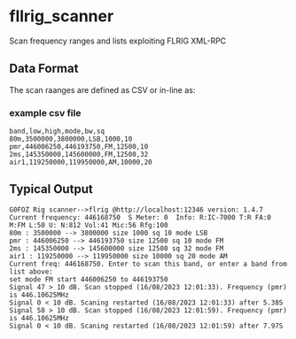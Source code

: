 # fllrig_scanner
Scan frequency ranges and lists exploiting FLRIG XML-RPC


## Data Format
The scan raanges are defined as CSV or in-line as:

### example csv file
```
band,low,high,mode,bw,sq
80m,3500000,3800000,LSB,1000,10
pmr,446006250,446193750,FM,12500,10
2ms,145350000,145600000,FM,12500,32
air1,119250000,119950000,AM,10000,20
```

## Typical Output
```
G0FOZ Rig scanner-->flrig @http://localhost:12346 version: 1.4.7
Current frequency: 446168750  S Meter: 0  Info: R:IC-7000 T:R FA:0 M:FM L:50 U: N:812 Vol:41 Mic:56 Rfg:100 
80m : 3500000 --> 3800000 size 1000 sq 10 mode LSB
pmr : 446006250 --> 446193750 size 12500 sq 10 mode FM
2ms : 145350000 --> 145600000 size 12500 sq 32 mode FM
air1 : 119250000 --> 119950000 size 10000 sq 20 mode AM
Current freq: 446168750. Enter to scan this band, or enter a band from list above: 
set mode FM start 446006250 to 446193750
Signal 47 > 10 dB. Scan stopped (16/08/2023 12:01:33). Frequency (pmr) is 446.10625MHz
Signal 0 < 10 dB. Scaning restarted (16/08/2023 12:01:33) after 5.38S
Signal 58 > 10 dB. Scan stopped (16/08/2023 12:01:59). Frequency (pmr) is 446.10625MHz
Signal 0 < 10 dB. Scaning restarted (16/08/2023 12:01:59) after 7.97S
```



